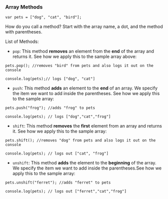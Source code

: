 ### Array Methods

```
var pets = ["dog", "cat", "bird"];

```

How do you call a method? 
Start with the array name, a dot, and the method with parentheses. 

List of Methods:
- `pop`: This method **removes** an element from the **end** of the array and returns it. See how we apply this to the sample array above:
```
pets.pop(); //removes "bird" from pets and also logs it out on the console

console.log(pets);// logs ["dog", "cat"]
```

- `push`: This method **adds** an element to the **end** of an array. We specify the item we want to add inside the parentheses. See how we apply this to the sample array:
```
pets.push("frog"); //adds "frog" to pets

console.log(pets); // logs ["dog","cat","frog"] 
```

- `shift`: This method **removes** the **first** element from an array and returns it. See how we apply this to the sample array:
```
pets.shift(); //removes "dog" from pets and also logs it out on the console

console.log(pets); // logs out ["cat", "frog"]
```

- `unshift`: This method **adds** the element to the **beginning** of the array. We specify the item we want to add inside the parentheses.See how we apply this to the sample array:
```
pets.unshift("ferret"); //adds "ferret" to pets

console.log(pets); // logs out ["ferret","cat","frog"]
